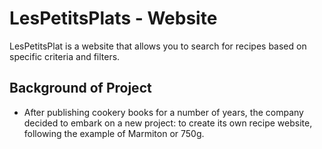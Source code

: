 # LesPetitsPlats - Website

LesPetitsPlat is a website that allows you to search for recipes based on specific criteria and filters.

## Background of Project

- After publishing cookery books for a number of years, the company decided to embark on a new project: to create its own recipe website, following the example of Marmiton or 750g.
